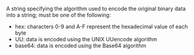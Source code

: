 A string specifying the algorithm used to encode the original
binary data into a string; must be one of the following:

- hex: characters 0-9 and A-F represent the hexadecimal value of each byte
- UU: data is encoded using the UNIX UUencode algorithm
- base64: data is encoded using the Base64 algorithm
